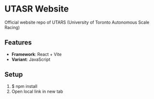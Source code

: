 # UTASR Website

Official website repo of UTARS (University of Toronto Autonomous Scale Racing)

## Features

- **Framework**: React + Vite
- **Variant**: JavaScript

## Setup

1. $ npm install
2.  Open local link in new tab 